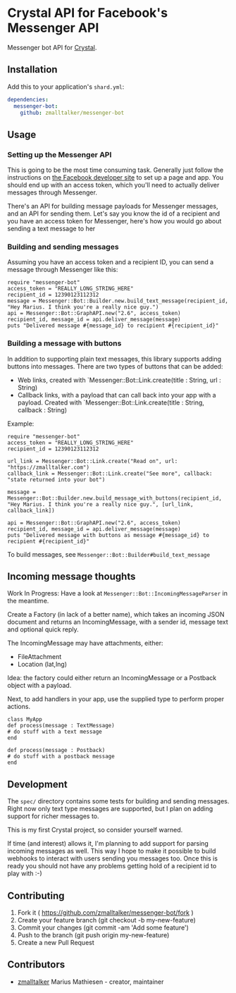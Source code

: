 # Crystal API for Facebook's Messenger API

Messenger bot API for [Crystal](http://crystal-lang.org/).

## Installation


Add this to your application's `shard.yml`:

```yaml
dependencies:
  messenger-bot:
    github: zmalltalker/messenger-bot
```


## Usage

### Setting up the Messenger API

This is going to be the most time consuming task. Generally just
follow the instructions on
[the Facebook developer site](https://developers.facebook.com/docs/messenger-platform/quickstart)
to set up a page and app. You should end up with an access token,
which you'll need to actually deliver messages through Messenger.

There's an API for building message payloads for Messenger messages, and an API for sending them.
Let's say you know the id of a recipient and you have an access token
for Messenger, here's how you would go about sending a text message to
her

### Building and sending messages

Assuming you have an access token and a recipient ID, you can send a
message through Messenger like this:


```crystal
require "messenger-bot"
access_token = "REALLY_LONG_STRING_HERE"
recipient_id = 12390123112312
message = Messenger::Bot::Builder.new.build_text_message(recipient_id, "Hey Marius. I think you're a really nice guy.")
api = Messenger::Bot::GraphAPI.new("2.6", access_token)
recipient_id, message_id = api.deliver_message(message)
puts "Delivered message #{message_id} to recipient #{recipient_id}"

```

### Building a message with buttons

In addition to supporting plain text messages, this library supports
adding buttons into messages. There are two types of buttons that can
be added:

* Web links, created with `Messenger::Bot::Link.create(title : String,
url : String)
* Callback links, with a payload that can call back into your app with
  a payload. Created with `Messenger::Bot::Link.create(title : String,
  callback : String)

Example:
```crystal
require "messenger-bot"
access_token = "REALLY_LONG_STRING_HERE"
recipient_id = 12390123112312

url_link = Messenger::Bot::Link.create("Read on", url:
"https://zmalltalker.com")
callback_link = Messenger::Bot::Link.create("See more", callback:
"state returned into your bot")

message =
Messenger::Bot::Builder.new.build_message_with_buttons(recipient_id,
"Hey Marius. I think you're a really nice guy.", [url_link, callback_link])

api = Messenger::Bot::GraphAPI.new("2.6", access_token)
recipient_id, message_id = api.deliver_message(message)
puts "Delivered message with buttons as message #{message_id} to recipient #{recipient_id}"
```

To build messages, see `Messenger::Bot::Builder#build_text_message`

## Incoming message thoughts

Work In Progress: Have a look at
`Messenger::Bot::IncomingMessageParser` in the meantime.

Create a Factory (in lack of a better name), which takes an incoming
JSON document and returns an IncomingMessage, with a sender id,
message text and optional quick reply.

The IncomingMessage may have attachments, either:
* FileAttachment
* Location (lat,lng)

Idea: the factory could either return an IncomingMessage or a Postback
object with a payload.

Next, to add handlers in your app, use the supplied type to perform
proper actions.

```crystal
class MyApp
def process(message : TextMessage)
# do stuff with a text message
end

def process(message : Postback)
# do stuff with a postback message
end
```

## Development

The `spec/` directory contains some tests for building and sending
messages. Right now only text type messages are supported, but I plan
on adding support for richer messages to.

This is my first Crystal project, so consider yourself warned.

If time (and interest) allows it, I'm planning to add support for
parsing incoming messages as well. This way I hope to make it possible
to build webhooks to interact with users sending you messages
too. Once this is ready you should not have any problems getting hold
of a recipient id to play with :-)

## Contributing

1. Fork it ( https://github.com/zmalltalker/messenger-bot/fork )
2. Create your feature branch (git checkout -b my-new-feature)
3. Commit your changes (git commit -am 'Add some feature')
4. Push to the branch (git push origin my-new-feature)
5. Create a new Pull Request

## Contributors

- [zmalltalker](https://github.com/zmalltalker) Marius Mathiesen - creator, maintainer
